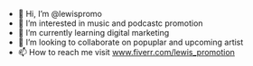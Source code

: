 - 👋 Hi, I’m @lewispromo
- 👀 I’m interested in music and podcastc promotion
- 🌱 I’m currently learning digital marketing
- 💞️ I’m looking to collaborate on popuplar and upcoming artist
- 📫 How to reach me visit www.fiverr.com/lewis_promotion

<!---
lewispromo/lewispromo is a ✨ special ✨ repository because its `README.md` (this file) appears on your GitHub profile.
You can click the Preview link to take a look at your changes.
--->
